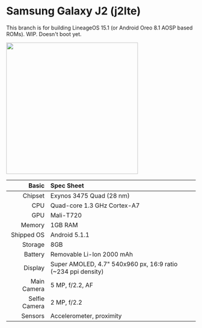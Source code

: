 Samsung Galaxy J2 (j2lte)
=============
This branch is for building LineageOS 15.1 (or Android Oreo 8.1 AOSP based ROMs).
WIP. Doesn't boot yet.


<img src="https://fdn2.gsmarena.com/vv/pics/samsung/samsung-galaxy-j2-2.jpg" width="350" height="350"/>

Basic   | Spec Sheet
-------------:|:-------------------------
Chipset       | Exynos 3475 Quad (28 nm)
CPU           | Quad-core 1.3 GHz Cortex-A7
GPU           | Mali-T720
Memory        | 1GB RAM
Shipped OS    | Android 5.1.1
Storage       | 8GB
Battery       | Removable Li-Ion 2000 mAh
Display       | Super AMOLED, 4.7" 540x960 px, 16:9 ratio (~234 ppi density)
Main Camera   | 5 MP, f/2.2, AF
Selfie Camera | 2 MP, f/2.2
Sensors       | Accelerometer, proximity
